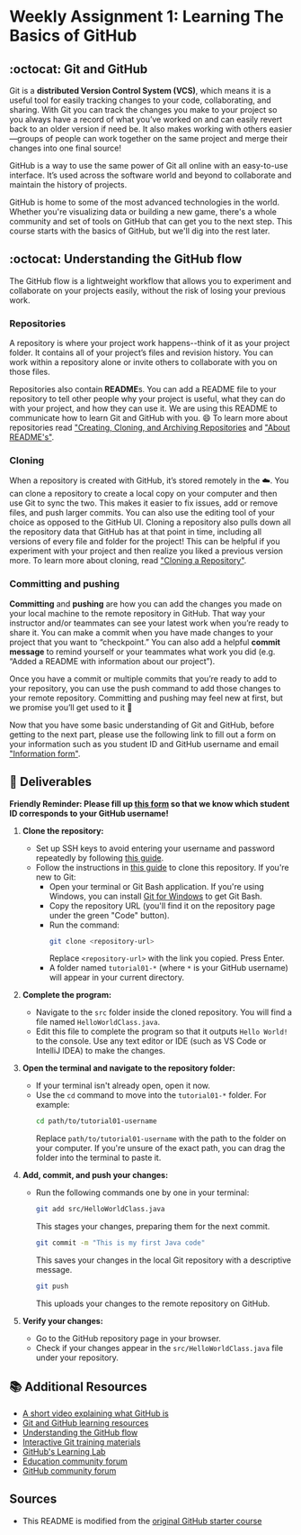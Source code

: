 # Weekly Assignment 1: Learning The Basics of GitHub 

## :octocat: Git and GitHub

Git is a **distributed Version Control System (VCS)**, which means it is a useful tool for easily tracking changes to your code, collaborating, and sharing. With Git you can track the changes you make to your project so you always have a record of what you’ve worked on and can easily revert back to an older version if need be. It also makes working with others easier—groups of people can work together on the same project and merge their changes into one final source!

GitHub is a way to use the same power of Git all online with an easy-to-use interface. It’s used across the software world and beyond to collaborate and maintain the history of projects.

GitHub is home to some of the most advanced technologies in the world. Whether you're visualizing data or building a new game, there's a whole community and set of tools on GitHub that can get you to the next step. This course starts with the basics of GitHub, but we'll dig into the rest later.

## :octocat: Understanding the GitHub flow 

The GitHub flow is a lightweight workflow that allows you to experiment and collaborate on your projects easily, without the risk of losing your previous work.

### Repositories

A repository is where your project work happens--think of it as your project folder. It contains all of your project’s files and revision history.  You can work within a repository alone or invite others to collaborate with you on those files.

Repositories also contain **README**s. You can add a README file to your repository to tell other people why your project is useful, what they can do with your project, and how they can use it. We are using this README to communicate how to learn Git and GitHub with you. 😄 
To learn more about repositories read ["Creating, Cloning, and Archiving Repositories](https://docs.github.com/en/github/creating-cloning-and-archiving-repositories/about-repositories) and ["About README's"](https://docs.github.com/en/github/creating-cloning-and-archiving-repositories/about-readmes). 

### Cloning 

When a repository is created with GitHub, it’s stored remotely in the ☁️. You can clone a repository to create a local copy on your computer and then use Git to sync the two. This makes it easier to fix issues, add or remove files, and push larger commits. You can also use the editing tool of your choice as opposed to the GitHub UI. Cloning a repository also pulls down all the repository data that GitHub has at that point in time, including all versions of every file and folder for the project! This can be helpful if you experiment with your project and then realize you liked a previous version more. 
To learn more about cloning, read ["Cloning a Repository"](https://docs.github.com/en/github/creating-cloning-and-archiving-repositories/cloning-a-repository). 

### Committing and pushing
**Committing** and **pushing** are how you can add the changes you made on your local machine to the remote repository in GitHub. That way your instructor and/or teammates can see your latest work when you’re ready to share it. You can make a commit when you have made changes to your project that you want to “checkpoint.” You can also add a helpful **commit message** to remind yourself or your teammates what work you did (e.g. “Added a README with information about our project”).

Once you have a commit or multiple commits that you’re ready to add to your repository, you can use the push command to add those changes to your remote repository. Committing and pushing may feel new at first, but we promise you’ll get used to it 🙂

Now that you have some basic understanding of Git and GitHub, before getting to the next part, please use the following link to fill out a form on your information such as you student ID and GitHub username and email ["Information form"](https://forms.office.com/Pages/ResponsePage.aspx?id=cZYxzedSaEqvqfz4-J8J6gTd9jPfD65CmAXl7XdQApRUQ09BVzVGSDhKTEtTRk9YTEU4VUFHU09VRS4u
).
## 📝 Deliverables

**Friendly Reminder: Please fill up [this form](https://forms.office.com/Pages/ResponsePage.aspx?id=cZYxzedSaEqvqfz4-J8J6gTd9jPfD65CmAXl7XdQApRUOUszSDk3WjhDUlk1N1AyWllGWVZUVjdaVi4u) so that we know which student ID corresponds to your GitHub username!**

1. **Clone the repository:**
   - Set up SSH keys to avoid entering your username and password repeatedly by following [this guide](https://github.com/McGill-ECSE250-2025W/Weekly-Assignment1-Template/blob/main/docs/ssh-key-guide.md).
   - Follow the instructions in [this guide](https://docs.github.com/en/repositories/creating-and-managing-repositories/cloning-a-repository) to clone this repository. If you're new to Git:
     - Open your terminal or Git Bash application. If you're using Windows, you can install [Git for Windows](https://git-scm.com/) to get Git Bash.
     - Copy the repository URL (you'll find it on the repository page under the green "Code" button).
     - Run the command: 
       ```bash
       git clone <repository-url>
       ```
       Replace `<repository-url>` with the link you copied. Press Enter.
     - A folder named `tutorial01-*` (where `*` is your GitHub username) will appear in your current directory.

2. **Complete the program:**
   - Navigate to the `src` folder inside the cloned repository. You will find a file named `HelloWorldClass.java`.
   - Edit this file to complete the program so that it outputs `Hello World!` to the console. Use any text editor or IDE (such as VS Code or IntelliJ IDEA) to make the changes.

3. **Open the terminal and navigate to the repository folder:**
   - If your terminal isn't already open, open it now.
   - Use the `cd` command to move into the `tutorial01-*` folder. For example:
     ```bash
     cd path/to/tutorial01-username
     ```
     Replace `path/to/tutorial01-username` with the path to the folder on your computer. If you're unsure of the exact path, you can drag the folder into the terminal to paste it.

4. **Add, commit, and push your changes:**
   - Run the following commands one by one in your terminal:
     ```bash
     git add src/HelloWorldClass.java
     ```
     This stages your changes, preparing them for the next commit.

     ```bash
     git commit -m "This is my first Java code"
     ```
     This saves your changes in the local Git repository with a descriptive message.

     ```bash
     git push
     ```
     This uploads your changes to the remote repository on GitHub.

5. **Verify your changes:**
   - Go to the GitHub repository page in your browser.
   - Check if your changes appear in the `src/HelloWorldClass.java` file under your repository.


## 📚  Additional Resources
* [A short video explaining what GitHub is](https://www.youtube.com/watch?v=w3jLJU7DT5E&feature=youtu.be) 
* [Git and GitHub learning resources](https://docs.github.com/en/github/getting-started-with-github/git-and-github-learning-resources) 
* [Understanding the GitHub flow](https://guides.github.com/introduction/flow/)
* [Interactive Git training materials](https://githubtraining.github.io/training-manual/#/01_getting_ready_for_class)
* [GitHub's Learning Lab](https://github.com/apps/github-learning-lab)
* [Education community forum](https://education.github.community/)
* [GitHub community forum](https://github.community/)

## Sources
* This README is modified from the [original GitHub starter course](https://github.com/classroom-resources/github-starter-course)

